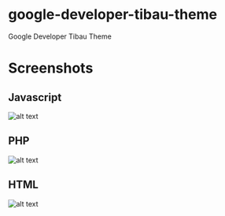 # google-developer-tibau-theme
Google Developer Tibau Theme

# Screenshots #
## Javascript ##
![alt text](https://github.com/richellyitalo/google-developer-tibau-theme/blob/master/screenshots/javascript.png)
## PHP ##
![alt text](https://github.com/richellyitalo/google-developer-tibau-theme/blob/master/screenshots/php.png)
## HTML ##
![alt text](https://github.com/richellyitalo/google-developer-tibau-theme/blob/master/screenshots/html.png)
